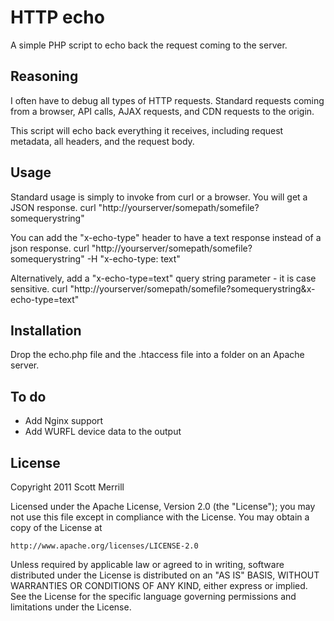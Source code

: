 # HTTP echo

A simple PHP script to echo back the request coming to the server. 

## Reasoning
I often have to debug all types of HTTP requests.  Standard requests coming from a browser, API calls, AJAX requests, and CDN requests to the origin. 

This script will echo back everything it receives, including request metadata, all headers, and the request body. 
## Usage
Standard usage is simply to invoke from curl or a browser. You will get a JSON response. 
 curl "http://yourserver/somepath/somefile?somequerystring"

You can add the "x-echo-type" header to have a text response instead of a json response. 
 curl "http://yourserver/somepath/somefile?somequerystring"  -H "x-echo-type: text" 

Alternatively, add a "x-echo-type=text" query string parameter - it is case sensitive. 
 curl "http://yourserver/somepath/somefile?somequerystring&x-echo-type=text" 

## Installation 
Drop the echo.php file and the .htaccess file into a folder on an Apache server. 

## To do
* Add Nginx support
* Add WURFL device data to the output

## License
Copyright 2011 Scott Merrill

Licensed under the Apache License, Version 2.0 (the "License");
you may not use this file except in compliance with the License.
You may obtain a copy of the License at

	http://www.apache.org/licenses/LICENSE-2.0

Unless required by applicable law or agreed to in writing, software
distributed under the License is distributed on an "AS IS" BASIS,
WITHOUT WARRANTIES OR CONDITIONS OF ANY KIND, either express or implied.
See the License for the specific language governing permissions and
limitations under the License.